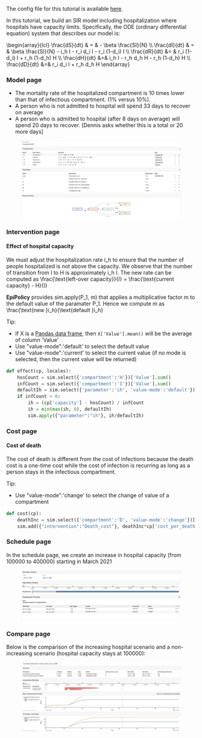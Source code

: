The config file for this tutorial is available [here](/assets/hospitalization/HSIRD.json).

In this tutorial, we build an SIR model including hospitalization where hospitals have capacity limits. Specifically, the ODE (ordinary differential equation) system that describes our model is:

<texb>
\begin{array}{lcl} \frac{dS}{dt} & = & - \beta \frac{SI}{N} \\
\frac{dI}{dt} & = & \beta \frac{SI}{N} - i_h I - r_i d_i I - r_i (1-d_i) I \\
\frac{dR}{dt} &= & r_i (1-d_i) I + r_h (1-d_h) H \\
\frac{dH}{dt} &=& i_h I - r_h d_h H - r_h (1-d_h) H \\
\frac{dD}{dt} &=& r_i d_i I +  r_h d_h H \end{array}
</texb>

### Model page

- The mortality rate of the hospitalized compartment is 10 times lower than that of infectious compartment. (1% versus 10%).
- A person who is not admitted to hospital will spend 33 days to recover on average
- A person who is admitted to hospital (after 8 days on average) will spend 20 days to recover. [Dennis asks whether this is a total or 20 more days]

<figure>
    <img src="/assets/hospitalization/HSIRD.png" alt="model-parameters" />  
</figure>

### Intervention page

#### Effect of hospital capacity
We must adjust the hospitalization rate <tex>i_h</tex> to ensure that the number of people hospitalized is not above the capacity. We observe that the number of transition from <tex>I</tex> to <tex>H</tex> is approximately <tex>i_h I</tex>. The new rate can be computed as <tex>\frac{\text{left-over capacity}}{I} = \frac{\text{current capacity} - H}{I}</tex>

**EpiPolicy** provides <tex>sim.apply(P_1, m)</tex> that applies a multiplicative factor <tex>m</tex> to the default value of the paramater <tex>P_1</tex>. Hence we compute <tex>m</tex> as <tex>\frac{\text{new }i_h}{\text{default }i_h}</tex>

Tip:
- If <tex>X</tex> is a [Pandas data frame](https://pandas.pydata.org/pandas-docs/stable/reference/api/pandas.DataFrame.html), then ```X['Value'].mean()``` will be the average of column 'Value'
- Use "value-mode":'default' to select the default value
- Use "value-mode":'current' to select the current value (if no mode is selected, then the current value will be returned)


```python
def effect(cp, locales):
    hosCount = sim.select({'compartment':'H'})['Value'].sum()
    infCount = sim.select({'compartment':'I'})['Value'].sum()
    defaultIh = sim.select({'parameter':'ih', 'value-mode':'default'})['Value'].mean()
    if infCount > 0:
        ih = (cp['capacity'] - hosCount) / infCount
        ih = min(max(ih, 0), defaultIh)
        sim.apply({"parameter":"ih"}, ih/defaultIh)
```

### Cost page

#### Cost of death

The cost of death is different from the cost of infections because the death cost is a one-time cost while the cost of infection is recurring as long as a person stays  in the infectious compartment.

Tip:
- Use "value-mode":'change' to select the change of value of a compartment


```python
def cost(cp):
    deathInc = sim.select({'compartment':'D', 'value-mode':'change'})['Value'].sum()
    sim.add({"intervention":"Death_cost"}, deathInc*cp['cost_per_death'])
```

### Schedule page

In the schedule page, we create an increase in hospital capacity (from 100000 to 400000) starting in March 2021

<figure>
    <img src="/assets/hospitalization/HSIRD-schedule.png" alt="model-parameters" width="1200"/>  
</figure>

### Compare page

Below is the comparison of the increasing hospital scenario and a non-increasing scenario (hospital capacity stays at 100000):

<figure>
<img src="/assets/hospitalization/HSIRD-compare.png" alt="model-parameters" width="1200"/>  
</figure>
